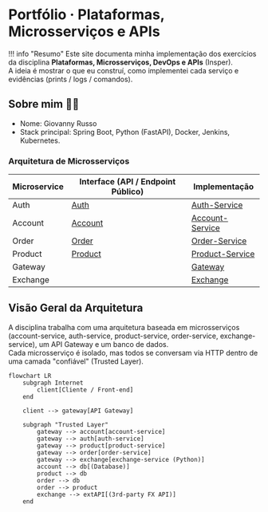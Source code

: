 # Portfólio · Plataformas, Microsserviços e APIs

!!! info "Resumo"
    Este site documenta minha implementação dos exercícios da disciplina **Plataformas, Microsserviços, DevOps e APIs** (Insper).  
    A ideia é mostrar o que eu construí, como implementei cada serviço e evidências (prints / logs / comandos).

## Sobre mim 👩‍💻
- Nome: Giovanny Russo 
- Stack principal: Spring Boot, Python (FastAPI), Docker, Jenkins, Kubernetes.
### Arquitetura de Microsserviços

| Microservice  | Interface (API / Endpoint Público)                              | Implementação                                                              |
|---------------------|-----------------------------------------------------------------|-------------------------------------------------------------------------------------------|
| Auth    | [Auth](https://github.com/giovannyjvr/pma.25.2-auth) | [Auth-Service](https://github.com/giovannyjvr/pma.25.2-auth-service)|
| Account | [Account](https://github.com/giovannyjvr/pma.25.2-store.account) |[Account-Service](https://github.com/giovannyjvr/pma.25.2-store.account-service)|
| Order | [Order](https://github.com/giovannyjvr/pma.25.2-order)| [Order-Service](https://github.com/giovannyjvr/pma.25.2-order-service)|
| Product | [Product](https://github.com/giovannyjvr/pma.25.2-product-)| [Product-Service](https://github.com/giovannyjvr/pma.25.2-product-service)|
| Gateway |         | [Gateway](https://github.com/giovannyjvr/pma.25.2-gateway-service)|
| Exchange |           | [Exchange](https://github.com/giovannyjvr/exchange-api)|

## Visão Geral da Arquitetura

A disciplina trabalha com uma arquitetura baseada em microsserviços (account-service, auth-service, product-service, order-service, exchange-service), um API Gateway e um banco de dados.  
Cada microsserviço é isolado, mas todos se conversam via HTTP dentro de uma camada "confiável" (Trusted Layer).

```mermaid
flowchart LR
    subgraph Internet
        client[Cliente / Front-end]
    end

    client --> gateway[API Gateway]

    subgraph "Trusted Layer"
        gateway --> account[account-service]
        gateway --> auth[auth-service]
        gateway --> product[product-service]
        gateway --> order[order-service]
        gateway --> exchange[exchange-service (Python)]
        account --> db[(Database)]
        product --> db
        order --> db
        order --> product
        exchange --> extAPI[(3rd-party FX API)]
    end
